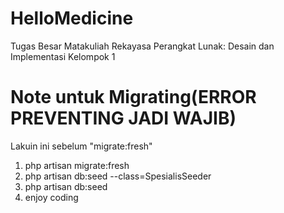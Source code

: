 # HelloMedicine
Tugas Besar Matakuliah Rekayasa Perangkat Lunak: Desain dan Implementasi Kelompok 1

# Note untuk Migrating(ERROR PREVENTING JADI WAJIB)
Lakuin ini sebelum "migrate:fresh"
1. php artisan migrate:fresh
2. php artisan db:seed --class=SpesialisSeeder
3. php artisan db:seed
4. enjoy coding
